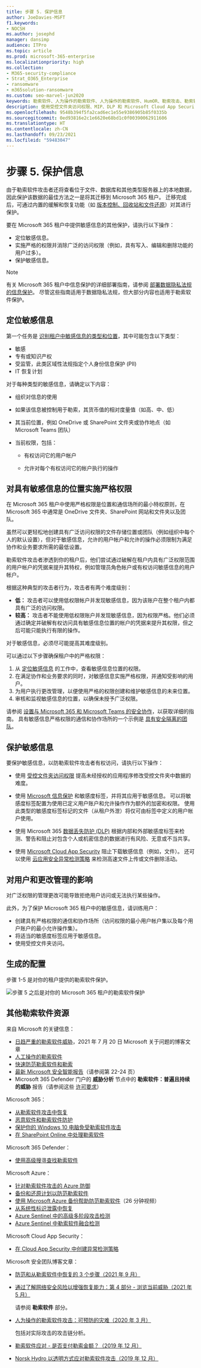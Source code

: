 ```yaml
---
title: 步骤 5. 保护信息
author: JoeDavies-MSFT
f1.keywords:
- NOCSH
ms.author: josephd
manager: dansimp
audience: ITPro
ms.topic: article
ms.prod: microsoft-365-enterprise
ms.localizationpriority: high
ms.collection:
- M365-security-compliance
- Strat_O365_Enterprise
- ransomware
- m365solution-ransomware
ms.custom: seo-marvel-jun2020
keywords: 勒索软件、人为操作的勒索软件、人为操作的勒索软件、HumOR、勒索攻击、勒索软件攻击、加密、加密病毒
description: 使用受控文件夹访问权限、MIP、DLP 和 Microsoft Cloud App Security 来保护 Microsoft 365 敏感数据。
ms.openlocfilehash: 9548b394f5fa2cad6ec1e55e9386905b85f0335b
ms.sourcegitcommit: 0ed93816e2c1e6620e68bd1c0f00390062911606
ms.translationtype: HT
ms.contentlocale: zh-CN
ms.lasthandoff: 09/23/2021
ms.locfileid: "59483047"
---
```

# <a name="step-5-protect-information"></a>步骤 5. 保护信息

由于勒索软件攻击者还将查看位于文件、数据库和其他类型服务器上的本地数据，因此保护该数据的最佳方法之一是将其迁移到 Microsoft 365 租户。 迁移完成后，可通过内置的缓解和恢复功能（如 [版本控制、回收站和文件还原](ransomware-protection-microsoft-365.md#ransomware-mitigation-and-recovery-capabilities-provided-with-microsoft-365)）对其进行保护。

要在 Microsoft 365 租户中提供敏感信息的其他保护，请执行以下操作：

- 定位敏感信息。
- 实施严格的权限并消除广泛的访问权限（例如，具有写入、编辑和删除功能的用户过多）。
- 保护敏感信息。

>[!Note]
>有关 Microsoft 365 租户中信息保护的详细部署指南，请参阅 [部署数据隐私法规的信息保护](information-protection-deploy.md)。 尽管这些指南适用于数据隐私法规，但大部分内容也适用于勒索软件保护。
>

## <a name="locate-your-sensitive-information"></a>定位敏感信息

第一个任务是 [识别租户中敏感信息的类型和位置](/microsoft-365/compliance/information-protection#know-your-data)，其中可能包含以下类型：

- 敏感
- 专有或知识产权
- 受监管，此类区域性法规指定个人身份信息保护 (PII)
- IT 恢复计划

对于每种类型的敏感信息，请确定以下内容：

- 组织对信息的使用
- 如果该信息被控制用于勒索，其货币值的相对度量值（如高、中、低）
- 其当前位置，例如 OneDrive 或 SharePoint 文件夹或协作地点（如 Microsoft Teams 团队）
- 当前权限，包括：

   - 有权访问它的用户帐户

   - 允许对每个有权访问它的帐户执行的操作

## <a name="implement-strict-permissions-for-locations-with-sensitive-information"></a>对具有敏感信息的位置实施严格权限

在 Microsoft 365 租户中使用严格权限是位置和通信场所的最小特权原则，在 Microsoft 365 中通常是 OneDrive 文件夹、SharePoint 网站和文件夹以及团队。 

虽然可以更轻松地创建具有广泛访问权限的文件存储位置或团队（例如组织中每个人的默认设置），但对于敏感信息，允许的用户帐户和允许的操作必须限制为满足协作和业务要求所需的最低设置。

勒索软件攻击者渗透到你的租户后，他们尝试通过破解在租户内具有广泛权限范围的用户帐户的凭据来提升其特权，例如管理员角色帐户或有权访问敏感信息的用户帐户。 

根据这种典型的攻击者行为，攻击者有两个难度级别：

- **低：** 攻击者可以使用低权限帐户并发现敏感信息，因为该账户在整个租户内都具有广泛的访问权限。
- **较高：** 攻击者不能使用低权限账户并发现敏感信息，因为权限严格。他们必须通过确定并破解有权访问具有敏感信息位置的帐户的凭据来提升其权限，但之后可能只能执行有限的操作。

对于敏感信息，必须尽可能提高其难度级别。

可以通过以下步骤确保租户中的严格权限：

1. 从 [定位敏感信息](#locate-your-sensitive-information) 的工作中，查看敏感信息位置的权限。 
2. 在满足协作和业务要求的同时，对敏感信息实施严格权限，并通知受影响的用户。
3. 为用户执行更改管理，以便使用严格的权限创建和维护敏感信息的未来位置。
4. 审核和监视敏感信息的位置，以确保未授予广泛权限。

请参阅 [设置与 Microsoft 365 和 Microsoft Teams 的安全协作](setup-secure-collaboration-with-teams.md)，以获取详细的指南。 具有敏感信息严格权限的通信和协作场所的一个示例是 [具有安全隔离的团队](/microsoft-365/solutions/secure-teams-security-isolation)。

## <a name="protect-your-sensitive-information"></a>保护敏感信息

要保护敏感信息，以防勒索软件攻击者有权访问，请执行以下操作：

- 使用 [受控文件夹访问权限](/windows/security/threat-protection/microsoft-defender-atp/controlled-folders) 提高未经授权的应用程序修改受控文件夹中数据的难度。

- 使用 [Microsoft 信息保护](/microsoft-365/compliance/information-protection) 和敏感度标签，并将其应用于敏感信息。 可以将敏感度标签配置为使用已定义用户账户和允许操作作为额外的加密和权限。 使用此类型的敏感度标签标记的文件（从租户外泄）将仅可由标签中定义的用户帐户使用。

- 使用 Microsoft 365 [数据丢失防护 (DLP)](/microsoft-365/compliance/dlp-learn-about-dlp) 根据内部和外部敏感度标签来检测、警告和阻止对包含个人或机密信息的数据进行有风险、无意或不当共享。

- 使用 [ Microsoft Cloud App Security](/cloud-app-security/what-is-cloud-app-security) 阻止下载敏感信息（例如，文件）。 还可以使用 [云应用安全异常检测策略](/cloud-app-security/anomaly-detection-policy#ransomware-activity) 来检测高速文件上传或文件删除活动。

## <a name="impact-on-users-and-change-management"></a>对用户和更改管理的影响

对广泛权限的管理更改可能导致拒绝用户访问或无法执行某些操作。

此外，为了保护 Microsoft 365 租户中的敏感信息，请训练用户：

- 创建具有严格权限的通信和协作场所（访问权限的最小用户帐户集以及每个用户账户的最小允许操作集）。 
- 将适当的敏感度标签应用于敏感信息。
- 使用受控文件夹访问。

## <a name="resulting-configuration"></a>生成的配置

步骤 1-5 是对你的租户提供的勒索软件保护。

![步骤 5 之后是对你的 Microsoft 365 租户的勒索软件保护](../media/ransomware-protection-microsoft-365/ransomware-protection-microsoft-365-architecture-step5.png)

## <a name="additional-ransomware-resources"></a>其他勒索软件资源

来自 Microsoft 的关键信息：

- [日趋严重的勒索软件威胁](https://blogs.microsoft.com/on-the-issues/2021/07/20/the-growing-threat-of-ransomware/)，2021 年 7 月 20 日 Microsoft 关于问题的博客文章
- [人工操作的勒索软件](/security/compass/human-operated-ransomware)
- [快速防范勒索软件和勒索](/security/compass/protect-against-ransomware)
- [最新 Microsoft 安全智能报告](https://www.microsoft.com/securityinsights/)（请参阅第 22-24 页）
- Microsoft 365 Defender 门户的 **威胁分析** 节点中的 **勒索软件：普遍且持续的威胁** 报告（请参阅这些 [许可要求](/microsoft-365/security/defender/prerequisites#licensing-requirements)）

Microsoft 365：

- [从勒索软件攻击中恢复](/microsoft-365/security/office-365-security/recover-from-ransomware)
- [恶意软件和勒索软件防护](/compliance/assurance/assurance-malware-and-ransomware-protection)
- [保护你的 Windows 10 电脑免受勒索软件攻击](https://support.microsoft.com//windows/protect-your-pc-from-ransomware-08ed68a7-939f-726c-7e84-a72ba92c01c3)
- [在 SharePoint Online 中处理勒索软件](/sharepoint/troubleshoot/security/handling-ransomware-in-sharepoint-online)

Microsoft 365 Defender：

- [使用高级搜寻查找勒索软件](/microsoft-365/security/defender/advanced-hunting-find-ransomware)

Microsoft Azure：

- [针对勒索软件攻击的 Azure 防御](https://azure.microsoft.com/resources/azure-defenses-for-ransomware-attack/)
- [备份和还原计划以防范勒索软件](/security/compass/backup-plan-to-protect-against-ransomware)
- [使用 Microsoft Azure 备份帮助防范勒索软件](https://www.youtube.com/watch?v=VhLOr2_1MCg)（26 分钟视频）
- [从系统性标识泄露中恢复](/azure/security/fundamentals/recover-from-identity-compromise)
- [Azure Sentinel 中的高级多阶段攻击检测](/azure/sentinel/fusion#ransomware)
- [Azure Sentinel 中勒索软件融合检测](https://techcommunity.microsoft.com/t5/azure-sentinel/what-s-new-fusion-detection-for-ransomware/ba-p/2621373)

Microsoft Cloud App Security：

-  [在 Cloud App Security 中创建异常检测策略](/cloud-app-security/anomaly-detection-policy)

Microsoft 安全团队博客文章：

- [防范和从勒索软件中恢复的 3 个步骤（2021 年 9 月）](https://www.microsoft.com/security/blog/2021/09/07/3-steps-to-prevent-and-recover-from-ransomware/)
- [通过了解网络安全风险以增强恢复能力：第 4 部分 - 浏览当前威胁（2021 年 5 月）](https://www.microsoft.com/security/blog/2021/05/26/becoming-resilient-by-understanding-cybersecurity-risks-part-4-navigating-current-threats/)

  请参阅 **勒索软件** 部分。

- [人为操作的勒索软件攻击：可预防的灾难（2020 年 3 月）](https://www.microsoft.com/security/blog/2020/03/05/human-operated-ransomware-attacks-a-preventable-disaster/)

  包括对实际攻击的攻击链分析。

- [勒索软件应对 - 是否支付勒索金额？（2019 年 12 月）](https://www.microsoft.com/security/blog/2019/12/16/ransomware-response-to-pay-or-not-to-pay/)
- [Norsk Hydro 以透明方式应对勒索软件攻击（2019 年 12 月）](https://www.microsoft.com/security/blog/2019/12/17/norsk-hydro-ransomware-attack-transparency/)

